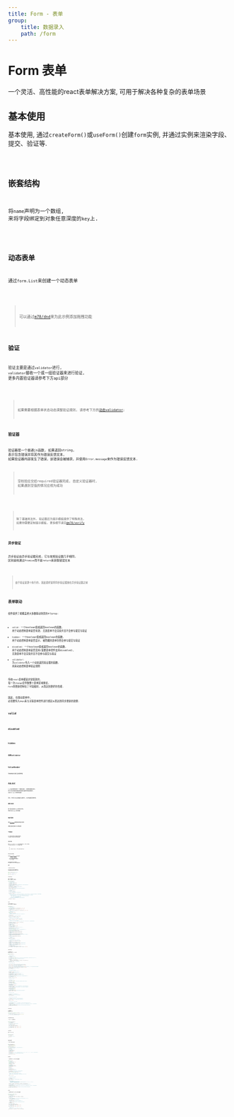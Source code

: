 ```yaml
---
title: Form - 表单 
group:
    title: 数据录入 
    path: /form
---
```


# Form 表单

一个灵活、高性能的react表单解决方案, 可用于解决各种复杂的表单场景

## 基本使用

基本使用, 通过`createForm()`或`useForm()`创建`form`实例, 并通过实例来渲染字段、提交、验证等.

<code src="./base.tsx" />

## 嵌套结构

将`name`声明为一个数组, 来将字段绑定到对象任意深度的`key`上.

<code src="./nest.tsx" />

## 动态表单

通过`form.List`来创建一个动态表单

<code src="./list.tsx" />

> 可以通过[m78/dnd](/docs/feedback/dnd)来为此示例添加拖拽功能

## 验证

验证主要是通过`validator`进行, `validator`接收一个或一组验证器来进行验证, 更多内置验证器请参考下方api部分

<code src="./verify.tsx" />

> 如果需要根据表单状态动态调整验证规则, 请参考下方的[动态validator](/docs/form/form#%E5%8A%A8%E6%80%81validator);

### 验证器

验证器是一个普通js函数, 如果返回string, 表示包含错误并将其作为错误反馈文本, 如果验证器内部发生了错误，该错误会被捕获，并使用`Error.message`来作为错误反馈文本.

> 空校验应交给required验证器完成, 自定义验证器时, 如果遇到空值的情况应视为成功


<code src="./validator.tsx" />

> 除了基础用法外, 验证器还为提示模板提供了特殊用法, 如果你需要定制提示模板, 更多细节请见[@m78/verify](https://github.com/m78-core/verify)

### 异步验证

异步验证由异步验证器完成, 它与常规验证器几乎相同, 区别是他通过`Promise`而不是`return`来获取错误文本

<code src="./async-validator.tsx" />

> 由于验证是逐个执行的, 因此最好是将同步验证器放在异步验证器之前

## 表单联动

组件提供了能覆盖绝大多数联动场景的4个prop:

- `valid`: 一个boolean值或返回boolean的函数, 用于动态控制表单是否有效, 无效表单不会渲染并且不会参与提交与验证
- `hidden`: 一个boolean值或返回boolean的函数, 用于动态控制表单是否显示, 被隐藏的表单仍然会参与提交与验证
- `disabled`:  一个boolean值或返回boolean的函数, 用于动态控制表单是否禁用(需要表单控件支持disabled), 无效表单不会渲染并且不会参与提交与验证
- `validator`: 为`validator`传入一个动态返回验证器的函数, 用来动态控制表单验证规则

传统`react`表单都是非常低效的, 每一次`change`会导致整个表单区域重绘, `Form`将更新控制在了字段级别, 从而达到更好的性能.

因此, 在联动表单中, 必须要传入`deps`来与关联表单控件进行绑定从而达到同步更新的效果.

### valid

<code src="./valid.tsx" />

### disabled

<code src="./disabled.tsx" />

### hidden

<code src="./hidden.tsx" />

### 动态validator

<code src="./dynamic-validator.tsx" />

## ValueRender

用来获取并渲染当前表单值

<code src="./value-render.tsx" />

## 布局/样式

`Form`与其他表单库的一个显著区别是: 对结构的限制非常小, 你可以灵活的使用现有的布局组件来排布你的表单控件, 比如`m78/layout`中的布局组件.

同时, 你也可以完全覆盖默认的样式, 从0开始编写表单布局.

### 横向/纵向

除了默认的纵向`label`排列方式外, 你还可以将`label`水平放置

<code src="./horizontal.tsx" />

### 响应式表单

通过[`m78/layout`](/docs/base/layout#响应式栅格)来轻松的实现响应式表单.

调整页面宽度查看下方示例的效果.

<code src="./grids.tsx" />

### 气泡型提示

在一些布局空间比较小和固定的场景中, 可以通过气泡来显示提示和错误信息

<code src="./bubble-tips.tsx" />

### 自定义布局

通过`fieldCustomer`和`listCustomer`来分别彻底的自定义`Field`和`List`的布局, 也可以通过对应组件上的`customer`来单独进行配置.

> 使用自定义布局后, 其他样式类的配置都会失效

<code src="./customer.tsx" />

## vform/verify

此库通过[`@m78/vform`](/docs/ecology/vform)和[`@m78/verify`](https://github.com/m78-core/verify)作为底层实现:

- `vform`是一个脱离UI的虚拟表单库, 专注于值的收集与验证等表单底层操作.
- `verify`是一个验证库

如果本库中的用例无法满足你的需求, 可以尝试搭配`vform`和`verify`的api来解锁更多能力.

## API

### createForm/useForm

`useForm`是`createForm`的一个便利性封装, 两者都接收相同的配置对象并返回`form`实例

```ts
import {createForm} from "m78/form";

const form = createForm({...});

const form = useForm({...});
```

### FormConfig

创建form的配置对象. 继承了`vform`的和`verify`创建配置

```ts
interface RFormConfig {
  /** #### 扩展配置 #### */
  /** 自定义所有Field样式 */
  fieldCustomer?: LayoutCustomer;
  /** 自定义所有List样式 */
  listCustomer?: LayoutCustomer;
  /** 通过气泡来显示验证提示, extra等, 用于需要错误提示和extra不会破坏布局空间的情况 */
  bubbleTips?: FieldProps['bubbleTips'];
  /** 隐藏必填标记 */
  hideRequiredMark?: FieldProps['hideRequiredMark'];
  /** 'vertical' | 表单的布局方向 */
  layout?: FieldProps['layout'];
  /** 440 | 字段的最大宽度, 用于防止宽度过大造成表单控件变形或不易操作 */
  maxWidth?: number | string;

  /** #### vform配置 #### */
  /** 表单默认值 */
  defaultValue?: AnyObject;

  /** #### verify配置 #### */
  /** true | 当其中一项验证失败后，停止后续字段的验证 */
  verifyFirst?: boolean;
  /**
   * 语言包配置，错误模板可以是字符，也可以是接收Meta返回字符的函数, 传入对象会与当前对象深合并，所以如果只更改了部分错误模板，不会影响到其他模板
   * - 模板字符串会被注入以下变量, 通过{name}进行插值，如果插值语法和原有字符冲突，使用\\{name}来避免插值
   *    - name:  Schema.name
   *    - label: 对应Schema.label, 未传时与 name相同，用于展示字段名时应始终使用此值
   *    - value: 字段值, 应只在验证值为基础类型时使用
   *    - valueType: value类型的字符串表示
   * - 在特定的验证器中还会注入额外的插值，具体可以查看对应验证器的文档
   * */
  languagePack?: AnyObject;
}
```

### Form

form实例, 继承至`vform`, 扩展了几个便于在`react`中使用的`api`

```ts
interface Form {
  /** #### 扩展api #### */
  /** 构建一个表单字段 */
  Field: (props: FieldProps) => ReactElement<any, any> | null;
  /** 构建一组表单字段 */
  List: (props: ListProps) => ReactElement<any, any> | null;
  /** 实时渲染一个值 */
  ValueRender: (props: ValueRenderProps) => ReactElement<any, any> | null;

  /** #### vform api #### */
  /** 值是否被更新过 */
  readonly changed: boolean;
  /**
   * 是否被操作过, (验证/更新值)
   * - 将此项由true改为false时, 会将所有Field的touched同时改为false
   * */
  touched: boolean;
  /** 获取指定name的Field, 包括children中的子字段 */
  getField: (name: NamePath) => VField | null;
  /**
   * 获取所有Field, 不包括listField的子字段
   * - 传入validIsTrue: true时, 仅获取valid为true的字段
   * */
  getFields: (validIsTrue?: boolean) => VFieldLike[];
  /**
   * 获取所有Field, 包括children中的子字段
   * - 传入validIsTrue: true时, 仅获取valid为true的字段, 如果一个list的valid为false, 则会过滤掉其所有子级
   * */
  getFlatFields: (validIsTrue?: boolean) => VFieldLike[];
  /** 获取指定name的value */
  getValue: (name: NamePath) => any;
  /** 获取所有value */
  getValues: () => any;
  /** 设置value为指定值 */
  setValues: (v: AnyObject) => void;
  /** 移除指定name的字段 */
  remove: (name: NamePath) => void;
  /** 重置所有字段, 还原value为初始值, 重置error和touched */
  reset: () => void;
  /** 触发提交事件, 若验证未通过则不会触发事件 */
  submit: () => Promise<void>;
  /** 校验所有valid为true的字段, 未通过时resolve包含错误信息的所有Field */
  verify: () => Promise<VField[] | null>;
  /** 字段状态改变触发, (touched/reset/验证) */
  updateEvent: CustomEventWithHook<VFieldsProvideFn>;
  /** 字段值改变事件 */
  changeEvent: CustomEventWithHook<VFieldsProvideFn>;
  /** 提交事件 */
  submitEvent: CustomEventWithHook<VFormValueProvideFn>;
  /** 验证失败的回调, 失败分为form级的验证失败和field级的, 可通过isSubmit参数区分 */
  failEvent: CustomEventWithHook<VFormFailFn>;
  /** 重置事件 */
  resetEvent: CustomEventWithHook<VoidFunction>;

  /** #### 其他api #### */
  /** 表单默认值 */
  defaultValue: AnyObject;
  /**
   * 创建一个指向name的Field
   * - 如果指定name的Field已存在, 则返回已有字段
   * */
  createField: (fConf: VFieldConfig) => VField;
  /** 创建列表 */
  createList: (fConf: VListConfig) => VList;
  /** 触发updateEvent.emit, 如果多次调用, 会在下一次事件周期中统一触发 */
  tickUpdate: (...args: VFieldLike[]) => void;
  /** 触发changeEvent.emit, 如果多次调用, 会在下一次事件周期中统一触发 */
  tickChange: (...args: VFieldLike[]) => void;
  /** 内部使用的`@m78/verify` 实例 */
  verifyInstance: Verify;
  /** 一个工具函数, 用来检测指定的name是否在一组filed中 */
  listIncludeNames: (names: NamePath[], filedList: VField[]) => boolean;
}
```

### FieldProps

`Field`组件的props, 继承至`vfield`和`verify schema`对象

```ts
interface FieldProps {
  /**
   * ##### 常用 #####
   * */
  /** 用来在source中取值的key */
  name: NamePath;
  /** field内容, 必须是一个能支持changeKey/valueKey对应props作为控制的受控表单控件, 控制key默认为onChange/value */
  children: React.ReactElement;
  /** 一组验证器, 可以传入一个返回一组验证器的函数来实现动态验证规则 */
  validator?:
    | (Validator | AsyncValidator)[]
    | ((form: VForm, field: VFieldLike) => (Validator | AsyncValidator)[]);
  /** 字段默认值, 优先级大于form中设置的默认值 */
  defaultValue?: any;

  /**
   * ##### 表单联动  #####
   * */
  /** true | valid为false的field不会参与验证和提交, 并且处于不可见状态 */
  valid?: boolean | ((form: VForm, field: VFieldLike) => boolean);
  /** false | 组件是否可见, 不影响field的验证和值获取 */
  hidden?: boolean | ((form: VForm, field: VFieldLike) => boolean);
  /** false | disabled状态的表单不会参与验证和提交, 控制表单控件的disabled(需要控件支持), 与valid的区别是他禁用控件而不是隐藏 */
  disabled?: boolean | ((form: VForm, field: VFieldLike) => boolean);
  /** 只有传入字段和本字段变更时, 才会更新组件 */
  deps?: NamePath[];

  /**
   * ##### 值处理/获取  #####
   * */
  /** 'onChange' | 表单控件回调value的prop */
  changeKey?: string;
  /** 'value' | 表单控件用于控制value的prop */
  valueKey?: string;
  /** 自定义如何从事件对象中取值, 默认为 e.target.value > e */
  getValueFromEvent?: (...eArgs: any[]) => Val;
  /** 在从表单控件onChange接收到value时, 先对其进行格式化在存储 */
  formatter?: (val: Val) => any;
  /** 设置值到表单控件value前, 使用此函数对其先进行处理, 并将处理后的值设置到value */
  parser?: (val: any) => Val;
  /** 值变更时回调通知 */
  onChange?: (val: Val) => void;

  /**
   * ##### 样式类  #####
   * */
  /** 表单label */
  label?: React.ReactNode;
  /** 10 | horizontal模式下, label的上间距, 用于表单控件过小的情况下优化显示 */
  labelFixPad?: number;
  /** 额外内容, 常用语说明文本 */
  extra?: React.ReactNode;
  /** 'vertical' | 表单的布局方向 */
  layout?: Direction;
  /** 隐藏必填标记 */
  hideRequiredMark?: boolean;
  /** 通过气泡来显示验证提示, extra等, 用于需要错误提示和extra不会破坏布局空间的情况 */
  bubbleTips?: boolean;
  /** 自定义渲染, 需要高度自定义表单样式和结构时使用, 自定义样式会使所有样式类配置失效 */
  customer?: LayoutCustomer;
  /** 表单控件前面的内容 */
  leading?: React.ReactNode;
  /** 表单控件后面的内容 */
  trailing?: React.ReactNode;
  /** 440 | 字段的最大宽度, 用于防止宽度过大造成表单控件变形或不易操作 */
  maxWidth?: number | string;

  /**
   * ##### 其他  #####
   * */
  /** 用于作为list项时, 绑定到对应的list */
  bind?: any;
  /** 直接传入一个field对象来代替内部自动创建的对象 */
  field?: VFieldLike;

  /**
   * ##### 其他VFieldConfig #####
   * */
  /** 字段排序, 控制字段的验证顺序, 默认会根据字段创建顺序递增 */
  sort?: number;
  /** false | 设置为true时, 在创建后不再自动push到实例列表中 */
  separate?: boolean;

  /**
   * ##### 其他verify Schema #####
   * */
  /** 如果对象为嵌套结构(数组、对象)，对其执行嵌套验证, 子项的name前会自动添加其所有父级的name */
  schema?: Schema[];
  /** 验证值为array或object时, 所有 数组项/对象值 必须与此Schema匹配, 如果该值的类型不为array或object，此配置会被忽略 */
  eachSchema?: Omit<Schema, 'name'>;
  /** 在对值进行操作、验证前将其转换, 对于引用类型的值，应拷贝对象进行转换以防止对原对象造成破坏 */
  transform?: (value: any) => any;
}
```

### ListProps

`List`组件的`props`, 继承所有`FieldProps`

```ts
interface ListProps extends Omit<FieldProps, 'children'> {
  /** 渲染list children */
  children: (props: ListRenderProps) => React.ReactElement;
  // ...除了children外的所有FieldProps都可用
}
```

### ListRenderProps

`List`的`children()`接收的对象

```ts
interface ListRenderProps {
  /** 用于渲染的item列表 */
  list: ListItem[];
  /** 新增一条记录, val会作为记录的初始值 */
  add: (val: any) => void;
  /** 移除指定index的记录 */
  remove: (index: number) => void;
  /** 将index的记录移动到index2的位置 */
  move: (index: number, index2: number) => void;
  /** 交换两条记录的位置 */
  swap: (index: number, index2: number) => void;
}
```

### ListItem

描述了`List`的一个子项

```ts
interface ListItem {
  /** 所在list的key */
  key: string;
  /** 用于绑定到list的对象 */
  bind: any;
}
```

### 自定义渲染器

`Field`和`List`的自定义渲染器

```ts
type LayoutCustomer = (
  props: FieldRenderProps,
  child: React.ReactElement,
) => React.ReactNode;

interface FieldRenderProps {
  /** 用来控制表单控件的绑定props, 用于展开并透传到表单控件上 */
  bind: any;
  /** 表单对应的vField实例 */
  field: VField;
  /** 组件接收的参数 */
  fieldProps: FieldProps;
  /** 是否是必填项 */
  required: boolean;
  /** 用来实现FieldProps.hidden, 可根据此值为根节点传入样式 { display: hidden ? 'none' : undefined } 来控制显示和隐藏 */
  hidden: boolean;
  /** 挂载到渲染的dom节点上, 用于实现验证后自动聚焦等dom相关操作 */
  innerRef: React.Ref<any>;
}
```

### VField

一个虚拟字段对象, 在一些api中作为参数接收

```ts
interface VField {
  /** 字段默认值 */
  readonly defaultValue: any;
  /** name的字符串表示 */
  readonly key: string;
  /** 排序, 用于控制验证顺序 */
  sort: number;
  /** 值是否被更新过 */
  readonly changed: boolean;
  /** 是否被操作过, (验证/更新值) */
  touched: boolean;
  /** value */
  value: any;
  /** 是否正在验证 */
  validating: boolean;
  /** 最后一次执行验证时的错误信息 */
  error: string;
  /** 是否生效, 未生效的表单不会参与验证, 获取值时也会被忽略 */
  valid: boolean;
  /** 验证, 未通过时resolve包含错误内容的Field信息 */
  verify: () => Promise<VField | null>;
  /**
   * 重置字段, 还原value为初始值, 重置error和touched
   * 如果是list字段, 会将列表还原为初始状态, 仅保留add时指定了isDefault的项
   * */
  reset: () => void;

  /**
   * ##### 继承至Schema #####
   * */
  /** 用来在source中取值的key */
  name: NamePath;
  /** 用于验证显示的字段名, 不传时取name转换为string的值 */
  label?: string;
  /**
   * 验证器或验证器数组
   * - 前一个验证器执行异常时会停止后续验证器执行
   * - 验证器的执行顺序与数组中的顺序有关，所以应将优先级更高的验证器放在前面，如 [required(), dateTime()]
   * - 如果是异步验证，异步验证器应始终放在前面
   * */
  validator?: Validator | AsyncValidator | (Validator | AsyncValidator)[];
  /** 如果对象为嵌套结构(数组、对象)，对其执行嵌套验证, 子项的name前会自动添加其所有父级的name */
  schema?: Schema[];
  /** 验证值为array或object时, 所有 数组项/对象值 必须与此Schema匹配, 如果该值的类型不为array或object，此配置会被忽略 */
  eachSchema?: Omit<Schema, 'name'>;
  /** 在对值进行操作、验证前将其转换, 对于引用类型的值，应拷贝对象进行转换以防止对原对象造成破坏 */
  transform?: (value: any) => any;
}
```

### VList

一个虚拟列表字段对象, 在一些api中作为参数接收

```ts
interface VList extends VField {
  /** 存放list子项 */
  list: VListItem[];
  /** 创建子项name的帮助函数 */
  withName: (index: number, name?: NamePath) => NamePath;
  /** 新增一条记录 */
  add: (para?: {
    /** [] | 待添加的一组Field, 没有传入任何field时会作为空记录并触发onFillField */
    fields?: VFieldLike[];
    /** 添加到指定key的位置, 未传时添加到底部 */
    key?: string;
    /** 是否为list的初始项, 重置时会还原为初始项组成的list */
    isDefault?: boolean;
    /** 触发onFillField自动添加记录时, 会以此值作为新增记录的初始值 */
    fillValue?: any;
  }) => void;
  /** 移除指定index的记录 */
  remove: (index: number) => void;
  /** 将index的记录移动到index2的位置 */
  move: (index: number, index2: number) => void;
  /** 交换两条记录的位置 */
  swap: (index: number, index2: number) => void;
  /**
   * 获取展开的children
   * - 传入validIsTrue: true时, 仅获取valid为true的字段
   * */
  getFlatChildren: (validIsTrue?: boolean) => VFieldLike[];
}
```
